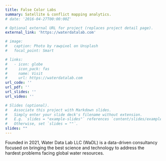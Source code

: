 ```yaml
---
title: False Color Labs
summary: Satellite & conflict mapping analytics.
# date: '2016-04-27T00:00:00Z'

# Optional external URL for project (replaces project detail page).
external_link: 'https://waterdatalab.com'

# image:
#   caption: Photo by rawpixel on Unsplash
#   focal_point: Smart

# links:
#   - icon: globe
#     icon_pack: fas
#     name: Visit
#     url: https://waterdatalab.com
url_code: ''
url_pdf: ''
url_slides: ''
url_video: ''

# Slides (optional).
#   Associate this project with Markdown slides.
#   Simply enter your slide deck's filename without extension.
#   E.g. `slides = "example-slides"` references `content/slides/example-slides.md`.
#   Otherwise, set `slides = ""`.
slides: ""
---
```


Founded in 2021, Water Data Lab LLC (WaDL) is a data-driven consultancy focused on bringing the best science and technology to address the hardest problems facing global water resources.